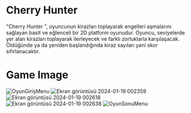 # Cherry Hunter #

"Cherry Hunter ", oyuncunun kirazları toplayarak engelleri 
aşmalarını sağlayan basit ve eğlenceli bir 2D platform 
oyunudur. Oyuncu, seviyelerde yer alan kirazları toplayarak 
ilerleyecek ve farklı zorluklarla karşılaşacak. Öldüğünde ya da 
yeniden başlandığında kiraz sayıları yani skor sıfırlanacaktır.


# Game Image #

![OyunGirişMenu](https://github.com/gulsevim-blbl/CherryHunter/assets/73358343/df405cea-be0d-4d8f-b0a5-90fd255eb8b5)
![Ekran görüntüsü 2024-01-19 002359](https://github.com/gulsevim-blbl/CherryHunter/assets/73358343/1a63cfde-666b-487d-bb87-fd5e43eb3d5a)
![Ekran görüntüsü 2024-01-19 002618](https://github.com/gulsevim-blbl/CherryHunter/assets/73358343/5be3acf9-aed0-44a7-a5b8-103242f17547)
![Ekran görüntüsü 2024-01-19 002638](https://github.com/gulsevim-blbl/CherryHunter/assets/73358343/c621ec61-1380-4ed2-96f9-4b6cfc9fc94a)
![OyunSonuMenu](https://github.com/gulsevim-blbl/CherryHunter/assets/73358343/708adea1-0a81-4012-92d5-59136f542fb8)


